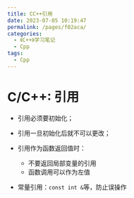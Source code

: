 ```yaml
---
title: CC++引用
date: 2023-07-05 10:19:47
permalink: /pages/f02aca/
categories:
  - 《C++》学习笔记
  - Cpp
tags:
  - Cpp
---
```

# C/C++: 引用

+ 引用必须要初始化；

+ 引用一旦初始化后就不可以更改；

+ 引用作为函数返回值时：
  + 不要返回局部变量的引用
  + 函数调用可以作为左值
+ 常量引用：`const int &`等，防止误操作

